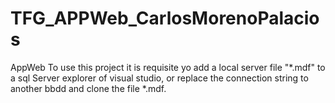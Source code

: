 # TFG_APPWeb_CarlosMorenoPalacios
AppWeb
To use this project it is requisite yo add a local server file "*.mdf" to a sql Server explorer of visual studio, or replace the connection string to another bbdd and clone the file *.mdf.
